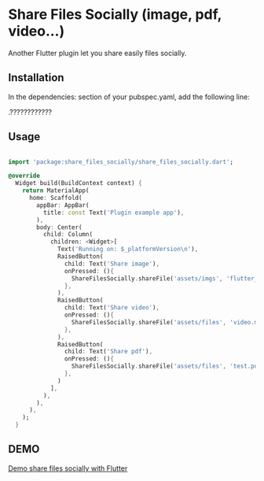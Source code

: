 # Share Files Socially (image, pdf, video...)

Another Flutter plugin let you share easily files socially.

## Installation

In the dependencies: section of your pubspec.yaml, add the following line:

  .????????????

## Usage

```dart

import 'package:share_files_socially/share_files_socially.dart';

@override
  Widget build(BuildContext context) {
    return MaterialApp(
      home: Scaffold(
        appBar: AppBar(
          title: const Text('Plugin example app'),
        ),
        body: Center(
          child: Column(
            children: <Widget>[
              Text('Running on: $_platformVersion\n'),
              RaisedButton(
                child: Text('Share image'),
                onPressed: (){
                  ShareFilesSocially.shareFile('assets/imgs', 'flutter_logo.png');
                },
              ),
              RaisedButton(
                child: Text('Share video'),
                onPressed: (){
                  ShareFilesSocially.shareFile('assets/files', 'video.mp4');
                },
              ),
              RaisedButton(
                child: Text('Share pdf'),
                onPressed: (){
                  ShareFilesSocially.shareFile('assets/files', 'test.pdf');
                },
              )
            ],
          ),
        ),
      ),
    );
  }

```

## DEMO

[Demo share files socially with Flutter](https://drive.google.com/open?id=1Bz4hYCytmKmXzSxYEj50m1l0b32Ssqkl)
